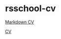 # rsschool-cv
[Markdown CV](https://tagaiii.github.io/rsschool-cv/cv)

[CV](https://tagaiii.github.io/rsschool-cv/)